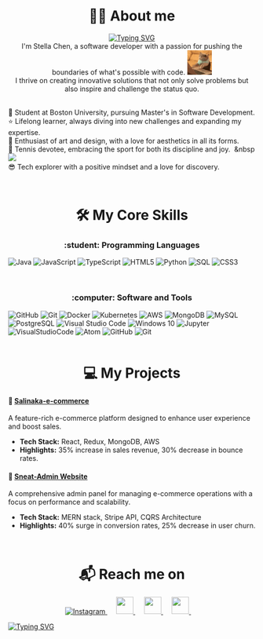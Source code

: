
<h1 align="center"> 👨‍💻 About me </h1>

<p align="center">
<a href="https://git.io/typing-svg"><img src="https://readme-typing-svg.herokuapp.com?font=Bodoni+Moda&weight=500&size=25&duration=3000&pause=200&color=977D94F6&background=323F4100&center=true&vCenter=true&multiline=true&width=900&height=80&lines=Hi+there+%F0%9F%91%8B+;+Welcome+to+my+GitHub+profile!+" alt="Typing SVG" /></a>
  <br>
<!--   Hi there 👋 
  <br>
  Welcome to my GitHub profile! 
  <br> -->
  I'm Stella Chen, a software developer with a passion for pushing the boundaries of what's possible with code.
  <img src="https://github.com/steviesc/steviesc/blob/main/cat-typing.gif" alt="Description of GIF" width="50px" />
  <br>
  I thrive on creating innovative solutions that not only solve problems but also inspire and challenge the status quo.
  <br> <br>
</p>

🌱 Student at Boston University, pursuing Master's in Software Development.
<br>
⭐ Lifelong learner, always diving into new challenges and expanding my expertise.
<br>
🎨 Enthusiast of art and design, with a love for aesthetics in all its forms.  
🥎 Tennis devotee, embracing the sport for both its discipline and joy. &nbsp;&nbsp
<img src="https://media1.giphy.com/media/v1.Y2lkPTc5MGI3NjExZms0bmVyemdidmIxNGw4Z3ZmaWhtYnZ1OXo2N2Fkc3d3Z2Zvbjl0ciZlcD12MV9pbnRlcm5hbF9naWZfYnlfaWQmY3Q9Zw/7ip546WluP8kfldzEG/giphy.webp" width="50px">
<br>
😎 Tech explorer with a positive mindset and a love for discovery.

<br>

<h1 align="center"> 🛠️ My Core Skills </h1>
<h3 align="center"> :student: Programming Languages</h3>

![Java](https://img.shields.io/badge/java-critical.svg?style=for-the-badge&logo=java3&logoColor=white)
![JavaScript](https://img.shields.io/badge/javascript-%23F7DF1E.svg?style=for-the-badge&logo=javascript&logoColor=black)
![TypeScript](https://img.shields.io/badge/typescript-%23007ACC.svg?style=for-the-badge&logo=typescript&logoColor=white)
![HTML5](https://img.shields.io/badge/html5-%23E34F26.svg?style=for-the-badge&logo=html5&logoColor=white)
![Python](https://img.shields.io/badge/python-%2314354C.svg?style=for-the-badge&logo=python&logoColor=white)
![SQL](https://img.shields.io/badge/sql-%23000000.svg?style=for-the-badge&logo=sql&logoColor=white)
![CSS3](https://img.shields.io/badge/css3-%231572B6.svg?style=for-the-badge&logo=css3&logoColor=white)

<br>

<h3 align="center">:computer: Software and Tools</h3>

![GitHub](https://img.shields.io/badge/github-%23121011.svg?style=for-the-badge&logo=github&logoColor=white)
![Git](https://img.shields.io/badge/git-%23F05033.svg?style=for-the-badge&logo=git&logoColor=white)
![Docker](https://img.shields.io/badge/docker-%230db7ed.svg?style=for-the-badge&logo=docker&logoColor=white)
![Kubernetes](https://img.shields.io/badge/kubernetes-%23326ce5.svg?style=for-the-badge&logo=kubernetes&logoColor=white)
![AWS](https://img.shields.io/badge/AWS-%23FF9900.svg?style=for-the-badge&logo=amazon-aws&logoColor=white)
![MongoDB](https://img.shields.io/badge/MongoDB-%2347A248.svg?style=for-the-badge&logo=mongodb&logoColor=white)
![MySQL](https://img.shields.io/badge/mysql-%2300f.svg?style=for-the-badge&logo=mysql&logoColor=white)
![PostgreSQL](https://img.shields.io/badge/postgresql-%23336791.svg?style=for-the-badge&logo=postgresql&logoColor=white)
![Visual Studio Code](https://img.shields.io/badge/Visual_Studio_Code-0078d7.svg?style=for-the-badge&logo=visual-studio-code&logoColor=white)
![Windows 10](https://img.shields.io/badge/Windows-0078D6?style=for-the-badge&logo=windows&logoColor=white)
![Jupyter](https://img.shields.io/badge/Jupyter-000000.svg?style=for-the-badge&color=orange&logo=jupyter&logoColor=white)
![VisualStudioCode](https://img.shields.io/badge/VisualStudioCode-0078d7.svg?style=for-the-badge&logo=visual-studio-code&logoColor=white)
![Atom](https://img.shields.io/badge/Atom-%2366595C.svg?style=for-the-badge&logo=atom&logoColor=white)
![GitHub](https://img.shields.io/badge/github-%23121011.svg?style=for-the-badge&logo=github&logoColor=white)
![Git](https://img.shields.io/badge/git-%23F05033.svg?style=for-the-badge&logo=git&logoColor=white)
<br>
<br>
<h1 align="center"> 💻 My Projects </h1>
<h4>🔗 <a href="https://github.com/steviesc/salinaka-e-commerce">Salinaka-e-commerce</a></h4>
<p>A feature-rich e-commerce platform designed to enhance user experience and boost sales.</p>
<ul>
    <li><strong>Tech Stack:</strong> React, Redux, MongoDB, AWS</li>
    <li><strong>Highlights:</strong> 35% increase in sales revenue, 30% decrease in bounce rates.</li>
</ul>

<h4>🔗 <a href="https://github.com/steviesc/sneat-admin">Sneat-Admin Website</a></h4>
<p>A comprehensive admin panel for managing e-commerce operations with a focus on performance and scalability.</p>
<ul>
    <li><strong>Tech Stack:</strong> MERN stack, Stripe API, CQRS Architecture</li>
    <li><strong>Highlights:</strong> 40% surge in conversion rates, 25% decrease in user churn.</li>
</ul>
<br>
<h1  align="center">&#x1F4EC; Reach me on</h1>

<p align = "center">  
<a href="https://www.instagram.com/suhasbrao/">
  <img
    alt="Instagram"
    src = "https://cdn-icons-png.flaticon.com/512/174/174855.png"
    width = 35
    height = 35
   />
</a>
&emsp;
<a href="mailto:raos04567@gmail.com?subject=Hello%20Ileri,%20From%20Github">
  <img 
    src = "https://cdn-icons-png.flaticon.com/512/732/732200.png"
    width = 35
    height = 35   
 />
</a>
&emsp;
<a href="https://in.linkedin.com/in/suhasbrao?trk=profile-badge">
  <img 
    src = "https://cdn-icons-png.flaticon.com/512/145/145807.png"
    width = 35
    height = 35   
 />
</a>
&emsp;
<a href="https://www.quora.com/profile/Suhas-Rao-66">
  <img 
    src = "https://cdn-icons-png.flaticon.com/512/185/185976.png"
    width = 35
    height = 35   
 />
</a>
&nbsp;&nbsp;&nbsp;&nbsp;
</p>

<a href="https://git.io/typing-svg"><img src="https://readme-typing-svg.herokuapp.com?font=Bodoni+Moda&weight=600&size=28&duration=3000&pause=200&color=B89898F6&background=323F4100&center=true&vCenter=true&multiline=true&width=1000&height=80&lines=%F0%9F%8C%9F+Innovating+Beyond+the+Expected%2C+Coding+Beyond+the+Ordinary" alt="Typing SVG" /></a>
<!--
**steviesc/steviesc** is a ✨ _special_ ✨ repository because its `README.md` (this file) appears on your GitHub profile.

Here are some ideas to get you started:

- 🔭 I’m currently working on ...
- 🌱 I’m currently learning ...
- 👯 I’m looking to collaborate on ...
- 🤔 I’m looking for help with ...
- 💬 Ask me about ...
- 📫 How to reach me: ...
- 😄 Pronouns: ...
- ⚡ Fun fact: ...
Hi there 👋
Welcome to my GitHub! I'm **Stella Chen**, a software developer with a passion for pushing the boundaries of what's possible with code. I thrive on creating innovative solutions that not only solve problems but also inspire and challenge the status quo.

-->
